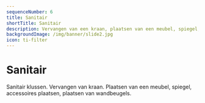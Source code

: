 ```yaml
---
sequenceNumber: 6
title: Sanitair
shortTitle: Sanitair
description: Vervangen van een kraan, plaatsen van een meubel, spiegel, accessoires plaatsen, plaatsen van wandbeugels
backgroundImage: /img/banner/slide2.jpg
icon: ti-filter
---
```

# Sanitair

Sanitair klussen. Vervangen van kraan. Plaatsen van een meubel, spiegel, accessoires plaatsen, plaatsen van wandbeugels. 